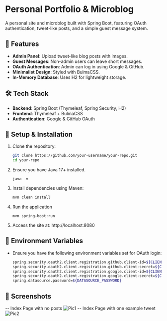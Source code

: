# Personal Portfolio & Microblog

A personal site and microblog built with Spring Boot, featuring OAuth authentication, tweet-like posts, and a simple
guest message system.

## 🚀 Features

- **Admin Panel**: Upload tweet-like blog posts with images.
- **Guest Messages**: Non-admin users can leave short messages.
- **OAuth Authentication**: Admin can log in using Google & GitHub.
- **Minimalist Design**: Styled with BulmaCSS.
- **In-Memory Database**: Uses H2 for lightweight storage.

## 🛠 Tech Stack

- **Backend**: Spring Boot (Thymeleaf, Spring Security, H2)
- **Frontend**: Thymeleaf + BulmaCSS
- **Authentication**: Google & GitHub OAuth

## 🔧 Setup & Installation

1. Clone the repository:
   ```sh
   git clone https://github.com/your-username/your-repo.git
   cd your-repo
2. Ensure you have Java 17+ installed.
    ```shell
   java -v
3. Install dependencies using Maven:
    ```sh
   mvn clean install
4. Run the application
    ```shell
   mvn spring-boot:run
5. Access the site at: http://localhost:8080

## 📌 Environment Variables

- Ensure you have the following environment variables set for OAuth login:
    ```sh
    spring.security.oauth2.client.registration.github.client-id=${CLIENT_ID_GITHUB}
    spring.security.oauth2.client.registration.github.client-secret=${CLIENT_SECRET_GITHUB}
    spring.security.oauth2.client.registration.google.client-id=${CLIENT_ID_GOOGLE}
    spring.security.oauth2.client.registration.google.client-secret=${CLIENT_SECRET_GOOGLE}spring.datasource.username=${DATASOURCE_USERNAME}
    spring.datasource.password=${DATASOURCE_PASSWORD}

## 📸 Screenshots
-- Index Page with no posts
![Pic1](screenshot1.png)
-- Index Page with one example tweet
![Pic2](screenshot2.png)
